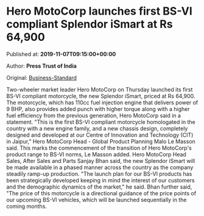 
# Hero MotoCorp launches first BS-VI compliant Splendor iSmart at Rs 64,900

Published at: **2019-11-07T09:15:00+00:00**

Author: **Press Trust of India**

Original: [Business-Standard](https://www.business-standard.com/article/pti-stories/hero-motocorp-launches-bs-vi-compliant-splendor-ismart-priced-at-rs-64-900-119110700731_1.html)

Two-wheeler market leader Hero MotoCorp on Thursday launched its first BS-VI compliant motorcycle, the new Splendor iSmart, priced at Rs 64,900.
The motorcycle, which has 110cc fuel injection engine that delivers power of 9 BHP, also provides added punch with higher torque along with a higher fuel efficiency from the previous generation, Hero MotoCorp said in a statement.
"This is the first BS-VI compliant motorcycle homologated in the country with a new engine family, and a new chassis design, completely designed and developed at our Centre of Innovation and Technology (CIT) in Jaipur," Hero MotoCorp Head - Global Product Planning Malo Le Masson said.
This marks the commencement of the transition of Hero MotoCorp's product range to BS-VI norms, Le Masson added.
Hero MotoCorp Head Sales, After Sales and Parts Sanjay Bhan said, the new Splendor iSmart will be made available in a phased manner across the country as the company steadily ramp-up production.
"The launch plan for our BS-VI products has been strategically developed keeping in mind the interest of our customers and the demographic dynamics of the market," he said.
Bhan further said, "The price of this motorcycle is a directional guidance of the price points of our upcoming BS-VI vehicles, which will be launched sequentially in the coming months.
